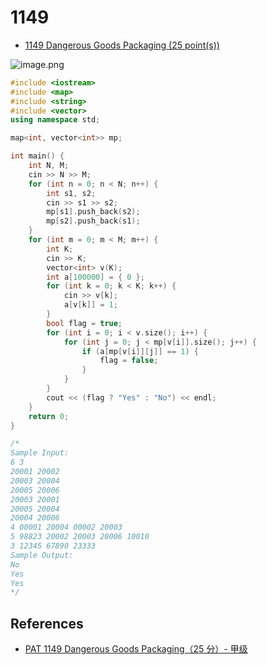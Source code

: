 # 1149

- [1149 Dangerous Goods Packaging (25 point(s))](https://pintia.cn/problem-sets/994805342720868352/problems/1038429908921778176)

![image.png](https://i.loli.net/2019/09/05/7HFNq3XPrSUYAtJ.png)

```c++
#include <iostream>
#include <map>
#include <string>
#include <vector>
using namespace std;

map<int, vector<int>> mp;

int main() {
	int N, M;
	cin >> N >> M;
	for (int n = 0; n < N; n++) {
		int s1, s2;
		cin >> s1 >> s2;
		mp[s1].push_back(s2);
		mp[s2].push_back(s1);
	}
	for (int m = 0; m < M; m++) {
		int K;
		cin >> K;
		vector<int> v(K);
		int a[100000] = { 0 };
		for (int k = 0; k < K; k++) {
			cin >> v[k];
			a[v[k]] = 1;
		}
		bool flag = true;
		for (int i = 0; i < v.size(); i++) {
			for (int j = 0; j < mp[v[i]].size(); j++) {
				if (a[mp[v[i]][j]] == 1) {
					flag = false;
				}
			}
		}
		cout << (flag ? "Yes" : "No") << endl;
	}
	return 0;
}

/*
Sample Input:
6 3
20001 20002
20003 20004
20005 20006
20003 20001
20005 20004
20004 20006
4 00001 20004 00002 20003
5 98823 20002 20003 20006 10010
3 12345 67890 23333
Sample Output:
No
Yes
Yes
*/

```

## References

- [PAT 1149 Dangerous Goods Packaging（25 分）- 甲级](https://blog.csdn.net/liuchuo/article/details/82560836)



